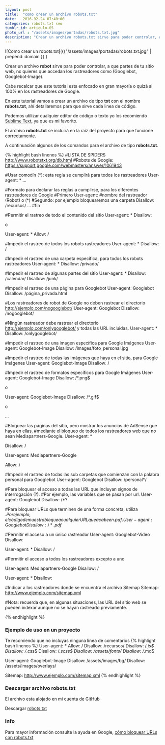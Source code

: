```yaml
---
layout: post
title:  "como crear un archivo robots.txt"
date:   2016-02-24 07:40:00
categories: robots.txt seo
tumblr_id: articulo-05
photo_url : "/assets/images/portadas/robots.txt.jpg"
description: "Crear un archivo robots.txt sirve para poder controlar, a que partes de tu sitio web, no quieres que accedan los rastreadores como (Googlebot, Googlebot-Image)..."
---
```

![Como crear un robots.txt]({{"/assets/images/portadas/robots.txt.jpg" | prepend: domain }} )

Crear un archivo **robot** sirve para poder controlar, a que partes de tu sitio web, no quieres que accedan los rastreadores como (Googlebot, Googlebot-Image).

Cabe recalcar que este tutorial esta enfocado en gran mayoría o quizá al 100% en los rastreadores de Google.

En este tutorial vamos a crear un archivo de tipo **txt** con el nombre **robots.txt**, ahí detallaremos para que sirve cada linea de código.

Podemos utilizar cualquier editor de código o texto yo los recomiendo <a href="https://www.sublimetext.com/" target="_blank" rel="no-follow">Sublime Text</a>, ya que es mi favorito.

El archivo **robots.txt** se incluirá en la raíz del proyecto para que funcione correctamente.

A continuación algunos de los comandos para el archivo de tipo **robots.txt**.

{% highlight bash linenos %}
#LISTA DE SPIDERS http://www.robotstxt.org/db.html
#Robots de Google: https://support.google.com/webmasters/answer/1061943

#Usar comodín (*): esta regla se cumplirá para todos los rastreadores
User-agent: *
...

#Formato para declarar las reglas a cumplirse, para los diferentes rastreadores de Google
#Primero
User-agent: #nombre del rastreador (Robot) o (*)
#Segundo: por ejemplo bloquearemos una carpeta
Disallow: /recursos/
...
#fin

#Permitir el rastreo de todo el contenido del sitio
User-agent: *
Disallow:

o

User-agent: *
Allow: /

#Impedir el rastreo de todos los robots rastreadores
User-agent: *
Disallow: /

#Impedir el rastreo de una carpeta específica, para todos los robots rastreadores
User-agent: *
Disallow: /privado/

#Impedir el rastreo de algunas partes del sitio
User-agent: *
Disallow: /calendar/
Disallow: /junk/

#Impedir el rastreo de una página para Googlebot
User-agent: Googlebot
Disallow: /página_privada.html

#Los rastreadores de robot de Google no deben rastrear el directorio http://ejemplo.com/nogooglebot/
User-agent: Googlebot
Disallow: /nogooglebot/

#Ningún rastreador debe rastrear el directorio http://ejemplo.com/onlygooglebot/ y todas las URL incluidas.
User-agent: *
Disallow: /onlygooglebot/

#Impedir el rastreo de una imagen específica para Google Imágenes
User-agent: Googlebot-Image
Disallow: /images/foto_personal.jpg

#Impedir el rastreo de todas las imágenes que haya en el sitio, para Google Imágenes
User-agent: Googlebot-Image
Disallow: /

#Impedir el rastreo de formatos específicos para Google Imágenes
User-agent: Googlebot-Image
Disallow: /*.png$

o

User-agent: Googlebot-Image
Disallow: /*.gif$

o

...

#Bloquear las páginas del sitio, pero mostrar los anuncios de AdSense que haya en ellas, 
#mediante el bloqueo de todos los rastreadores web que no sean Mediapartners-Google. 
User-agent: *

Disallow: /

User-agent: Mediapartners-Google

Allow: /

#Impedir el rastreo de todas las sub carpetas que comienzan con la palabra personal para Googlebot
User-agent: Googlebot
Disallow: /personal*/

#Para bloquear el acceso a todas las URL que incluyan signos de interrogación (?).
#Por ejemplo, las variables que se pasan por url.
User-agent: Googlebot
Disallow: /*?

#Para bloquear URLs que terminen de una forma concreta, utiliza $. Por ejemplo, el código de muestra bloquea cualquier URL que acabe en .pdf.
User-agent: Googlebot
Disallow: /*.pdf$

#Permitir el acceso a un único rastreador
User-agent: Googlebot-Video
Disallow:

User-agent: *
Disallow: /

#Permitir el acceso a todos los rastreadores excepto a uno

User-agent: Mediapartners-Google
Disallow: /

User-agent: *
Disallow:

#Indicar a los rastreadores donde se encuentra el archivo Sitemap
Sitemap: http://www.ejemplo.com/sitemap.xml

#Nota: recuerda que, en algunas situaciones, las URL del sitio web se pueden indexar aunque no se hayan rastreado previamente.

{% endhighlight %}

### Ejemplo de uso en un proyecto
Te recomiendo que no incluyas ninguna linea de comentarios
{% highlight bash linenos %}
User-agent: *
Allow: /
Disallow: /recursos/
Disallow: /*.js$
Disallow: /*.css$
Disallow: /*.scss$
Disallow: /assets/fonts/
Disallow: /*.md$

User-agent: Googlebot-Image
Disallow: /assets/images/bg/
Disallow: /assets/images/overlays/

Sitemap: http://www.ejemplo.com/sitemap.xml
{% endhighlight %}

### Descargar archivo robots.txt

El archivo esta alojado en mi cuenta de GitHub

Descargar [robots.txt](https://github.com/01luisrene/robots.txt/archive/master.zip)

### Info

Para mayor información consulte la ayuda en Google, [cómo bloquear URLs con robots.txt](https://support.google.com/webmasters/answer/6062596)
